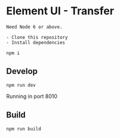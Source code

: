 # Element UI - Transfer

    Need Node 6 or above.

    - Clone this repository
    - Install dependencies

``` npm i ```
## Develop

``` npm run dev ```

Running in port 8010

## Build

``` npm run build ```
